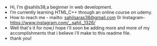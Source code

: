 - Hi, I’m @sahils38,a beginner in web development.
- I’m currently learning HTML,C++ through an online course on udemy.
- How to reach me - mailto: sahilsaras38@gmail.com 0r Instagram- https://www.instagram.com/_.sahil._1326/
- Well that's it for now,I hope i'll soon be adding more and more of my accomplishments that i believe i'll make to this readme file.
- thank you!

<!---
sahils38/sahils38 is a ✨ special ✨ repository because its `README.md` (this file) appears on your GitHub profile.
You can click the Preview link to take a look at your changes.
--->
